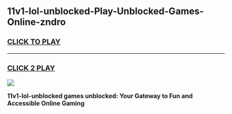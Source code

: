 
## 11v1-lol-unblocked-Play-Unblocked-Games-Online-zndro
<h3>
<a href="https://premium76.site?title=11v1-lol-unblocked&ref=25A">CLICK TO PLAY</a></h3>
<hr>

<h3>
<a href="https://premium76.site?title=11v1-lol-unblocked&ref=25A">CLICK 2 PLAY</a>
  
</h3>

<a href="https://premium76.site?title=11v1-lol-unblocked&ref=25A"><img src="https://clearcache.store/games.png"></a>


**11v1-lol-unblocked games unblocked: Your Gateway to Fun and Accessible Online Gaming**
